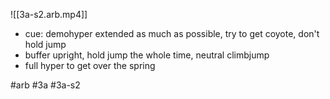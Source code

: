 

![[3a-s2.arb.mp4]]

* cue: demohyper extended as much as possible, try to get coyote, don't hold jump
* buffer upright, hold jump the whole time, neutral climbjump
* full hyper to get over the spring

#arb #3a #3a-s2

